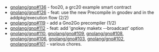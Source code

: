 - [gnolang/gno#136](https://github.com/gnolang/gno/pull/136) - foo20, a grc20 example smart contract
- [gnolang/gno#126](https://github.com/gnolang/gno/pull/126) - feat: use the new Precompile in gnodev and in the addpkg/execution flow (2/2)
- [gnolang/gno#119](https://github.com/gnolang/gno/pull/119) - add a Gno2Go precompiler (1/2)
- [gnolang/gno#112](https://github.com/gnolang/gno/pull/112) - feat: add 'gnokey maketx --broadcast' option
- [gnolang/gno#110](https://github.com/gnolang/gno/pull/110), [gnolang/gno#109](https://github.com/gnolang/gno/pull/109), [gnolang/gno#108](https://github.com/gnolang/gno/pull/108), [gnolang/gno#106](https://github.com/gnolang/gno/pull/106), [gnolang/gno#103](https://github.com/gnolang/gno/pull/103), [gnolang/gno#102](https://github.com/gnolang/gno/pull/102), [gnolang/gno#101](https://github.com/gnolang/gno/pull/101) - various chores.
